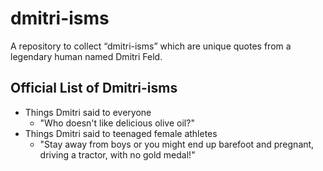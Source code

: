 # dmitri-isms
A repository to collect “dmitri-isms” which are unique quotes from a legendary human named Dmitri Feld.

## Official List of Dmitri-isms

* Things Dmitri said to everyone
    * "Who doesn't like delicious olive oil?"
* Things Dmitri said to teenaged female athletes
    * "Stay away from boys or you might end up barefoot and pregnant, driving a tractor, with no gold medal!"

